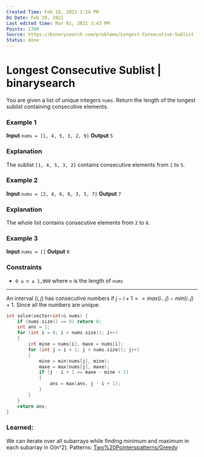 ```yaml
---
Created Time: Feb 18, 2021 1:24 PM
Do Date: Feb 19, 2021
Last edited time: Mar 01, 2021 3:43 PM
Points: 1700
Source: https://binarysearch.com/problems/Longest-Consecutive-Sublist
Status: done
---
```


# Longest Consecutive Sublist | binarysearch

You are given a list of unique integers `nums`. Return the length of the longest sublist containing consecutive elements.
### **Example 1**
****Input****
`nums = [1, 4, 5, 3, 2, 9]`
****Output****
`5`
### **Explanation**
The sublist `[1, 4, 5, 3, 2]` contains consecutive elements from `1` to `5`.
### **Example 2**
****Input****
`nums = [2, 4, 6, 8, 3, 5, 7]`
****Output****
`7`
### **Explanation**
The whole list contains consecutive elements from `2` to `8`.
### **Example 3**
****Input****
`nums = []`
****Output****
`0`
### **Constraints**
- `0 ≤ n ≤ 1,000` where `n` is the length of `nums`
---
An interval $(i, j)$ has consecutive numbers if $j - i + 1 == max({i...j}) - min({i..j}) + 1$. Since all the numbers are unique. 
```cpp
int solve(vector<int>& nums) {
    if (nums.size() == 0) return 0; 
    int ans = 1; 
    for (int i = 0; i < nums.size(); i++)
    {
        int mine = nums[i], maxe = nums[i]; 
        for (int j = i + 1; j < nums.size(); j++)
        {
            mine = min(nums[j], mine); 
            maxe = max(nums[j], maxe); 
            if (j - i + 1 == maxe - mine + 1)
            {
                ans = max(ans, j - i + 1); 
            }
        }
    }
    return ans; 
}
```
### Learned:
We can iterate over all subarrays while finding minimum and maximum in each subarray in O(n^2).
Patterns: [Two%20Pointers](Two%20Pointers.md)[patterns/Greedy](patterns/Greedy.md)